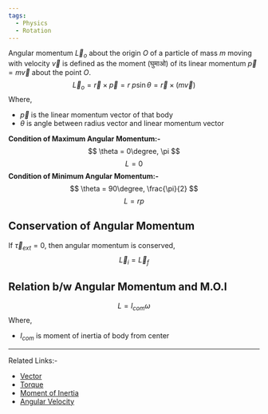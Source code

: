 ```yaml
---
tags:
  - Physics
  - Rotation
---
```

Angular momentum $\vec{L}_{o}$ about the origin $O$ of a particle of mass $m$ moving with velocity $\vec{v}$ is defined as the moment (घुमाओ) of its linear momentum $\vec{p} = m\vec{v}$ about the point $O$.
$$
\vec{L}_{o} = \vec{r} \times \vec{p} = r \ p \sin \theta = \vec{r} \times (m\vec{v})
$$
Where,
- $\vec{p}$ is the linear momentum vector of that body
- $\theta$ is angle between radius vector and linear momentum vector

**Condition of Maximum Angular Momentum:-**
$$
\theta = 0\degree, \pi
$$
$$
L = 0
$$
**Condition of Minimum Angular Momentum:-**
$$
\theta = 90\degree, \frac{\pi}{2}
$$
$$
L = rp
$$
## Conservation of Angular Momentum
If $\vec{\tau}_{ext} = 0$, then angular momentum is conserved,
$$
\vec{L}_{i} = \vec{L}_{f}
$$

## Relation b/w Angular Momentum and M.O.I
$$
L= I_{com}\omega
$$
Where,
- $I_{com}$ is moment of inertia of body from center 

---
Related Links:-
- [Vector](../../Maths/Vectors/Vector.md) 
- [Torque](Torque.md) 
- [Moment of Inertia](Moment%20of%20Inertia.md) 
- [Angular Velocity](../Circular%20Motion/Angular%20Variable/Angular%20Velocity.md) 
